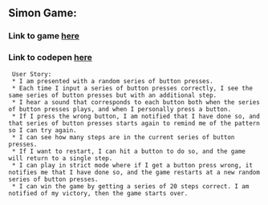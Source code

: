 
## Simon Game: 
### Link to game [here](http://simongamo.s3-website.us-east-2.amazonaws.com/)
### Link to codepen [here](https://codepen.io/bmariscal/pen/XydyKW)

     User Story: 
     * I am presented with a random series of button presses.
     * Each time I input a series of button presses correctly, I see the same series of button presses but with an additional step.
     * I hear a sound that corresponds to each button both when the series of button presses plays, and when I personally press a button.
     * If I press the wrong button, I am notified that I have done so, and that series of button presses starts again to remind me of the pattern so I can try again.
     * I can see how many steps are in the current series of button presses.
     * If I want to restart, I can hit a button to do so, and the game will return to a single step.
     * I can play in strict mode where if I get a button press wrong, it notifies me that I have done so, and the game restarts at a new random series of button presses.
     * I can win the game by getting a series of 20 steps correct. I am notified of my victory, then the game starts over.
